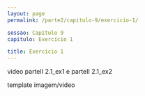 ```yaml
---
layout: page
permalink: /parte2/capitulo-9/exercicio-1/

sessao: Capítulo 9
capitulo: Exercício 1

title: Exercício 1
---
```


video parteII 2.1_ex1 e parteII 2.1_ex2

template imagem/video
